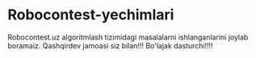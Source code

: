 # Robocontest-yechimlari
Robocontest.uz algoritmlash tizimidagi masalalarni ishlanganlarini joylab boramaiz.
Qashqirdev jamoasi siz bilan!!!
Bo'lajak dasturchi!!!!
